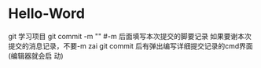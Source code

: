 # Hello-Word
git 学习项目
git commit -m "" #-m 后面填写本次提交的脚要记录
如果要谢本次提交的消息记录，不要-m zai git commit 后有弹出编写详细提交记录的cmd界面(编辑器就会启
动)